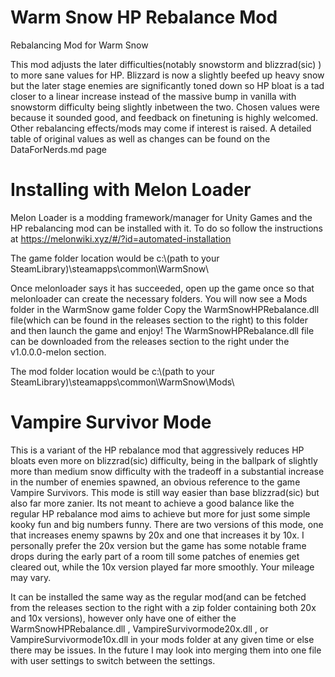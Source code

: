 # Warm Snow HP Rebalance Mod
Rebalancing Mod for Warm Snow

This mod adjusts the later difficulties(notably snowstorm and blizzrad(sic) ) to more sane values for HP. Blizzard is now a slightly beefed up heavy snow but the
later stage enemies are significantly toned down so HP bloat is a tad closer to a linear increase instead of the massive bump in vanilla with snowstorm difficulty being
slightly inbetween the two. Chosen values were because it sounded good, and feedback on finetuning is highly welcomed. Other rebalancing effects/mods may come if interest is raised. A detailed table of original values as well as changes can be found on the DataForNerds.md page

# Installing with Melon Loader

Melon Loader is a modding framework/manager for Unity Games and the HP rebalancing mod can be installed with it. To do so follow the instructions at 
https://melonwiki.xyz/#/?id=automated-installation

The game folder location would be c:\\(path to your SteamLibrary)\steamapps\common\WarmSnow\

Once melonloader says it has succeeded, open up the game once so that melonloader can create the necessary folders. You will now see a Mods folder in the WarmSnow game folder
Copy the WarmSnowHPRebalance.dll file(which can be found in the releases section to the right) to this folder and then launch the game and enjoy! The WarmSnowHPRebalance.dll file can be downloaded
from the releases section to the right under the v1.0.0.0-melon section. 

The mod folder location would be c:\\(path to your SteamLibrary)\steamapps\common\WarmSnow\Mods\

# Vampire Survivor Mode

This is a variant of the HP rebalance mod that aggressively reduces HP bloats even more on blizzrad(sic) difficulty, being in the ballpark of slightly more than medium snow difficulty with the tradeoff in a substantial increase in the number of enemies spawned, an obvious reference to the game Vampire Survivors. This mode is still way easier than base blizzrad(sic) but also far more zanier. Its not meant to achieve a good balance like the regular HP rebalance mod aims to achieve but more for just some simple kooky fun and big numbers funny. There are two versions of this mode, one that increases enemy spawns by 20x and one that increases it by 10x. I personally prefer the 20x version but the game has some notable frame drops during the early part of a room till some patches of enemies get cleared out, while the 10x version played far more smoothly. Your mileage may vary. 

It can be installed the same way as the regular mod(and can be fetched from the releases section to the right with a zip folder containing both 20x and 10x versions),  however only have one of either the WarmSnowHPRebalance.dll , VampireSurvivormode20x.dll , or VampireSurvivormode10x.dll in your mods folder at any given time or else there may be issues. In the future I may look into merging them into one file with user settings to switch between the settings. 



